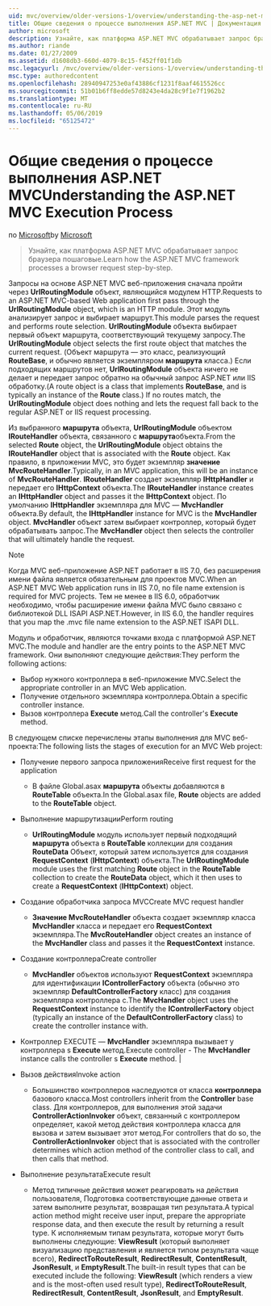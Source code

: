 ```yaml
---
uid: mvc/overview/older-versions-1/overview/understanding-the-asp-net-mvc-execution-process
title: Общие сведения о процессе выполнения ASP.NET MVC | Документация Майкрософт
author: microsoft
description: Узнайте, как платформа ASP.NET MVC обрабатывает запрос браузера пошаговые.
ms.author: riande
ms.date: 01/27/2009
ms.assetid: d1608db3-660d-4079-8c15-f452ff01f1db
msc.legacyurl: /mvc/overview/older-versions-1/overview/understanding-the-asp-net-mvc-execution-process
msc.type: authoredcontent
ms.openlocfilehash: 28940947253e0af43886cf1231f8aaf4615526cc
ms.sourcegitcommit: 51b01b6ff8edde57d8243e4da28c9f1e7f1962b2
ms.translationtype: MT
ms.contentlocale: ru-RU
ms.lasthandoff: 05/06/2019
ms.locfileid: "65125472"
---
```

# <a name="understanding-the-aspnet-mvc-execution-process"></a><span data-ttu-id="c9506-103">Общие сведения о процессе выполнения ASP.NET MVC</span><span class="sxs-lookup"><span data-stu-id="c9506-103">Understanding the ASP.NET MVC Execution Process</span></span>

<span data-ttu-id="c9506-104">по [Microsoft](https://github.com/microsoft)</span><span class="sxs-lookup"><span data-stu-id="c9506-104">by [Microsoft](https://github.com/microsoft)</span></span>

> <span data-ttu-id="c9506-105">Узнайте, как платформа ASP.NET MVC обрабатывает запрос браузера пошаговые.</span><span class="sxs-lookup"><span data-stu-id="c9506-105">Learn how the ASP.NET MVC framework processes a browser request step-by-step.</span></span>

<span data-ttu-id="c9506-106">Запросы на основе ASP.NET MVC веб-приложения сначала пройти через **UrlRoutingModule** объект, являющийся модулем HTTP.</span><span class="sxs-lookup"><span data-stu-id="c9506-106">Requests to an ASP.NET MVC-based Web application first pass through the **UrlRoutingModule** object, which is an HTTP module.</span></span> <span data-ttu-id="c9506-107">Этот модуль анализирует запрос и выбирает маршрут.</span><span class="sxs-lookup"><span data-stu-id="c9506-107">This module parses the request and performs route selection.</span></span> <span data-ttu-id="c9506-108">**UrlRoutingModule** объекта выбирает первый объект маршрута, соответствующий текущему запросу.</span><span class="sxs-lookup"><span data-stu-id="c9506-108">The **UrlRoutingModule** object selects the first route object that matches the current request.</span></span> <span data-ttu-id="c9506-109">(Объект маршрута — это класс, реализующий **RouteBase**, и обычно является экземпляром **маршрута** класса.) Если подходящих маршрутов нет, **UrlRoutingModule** объекта ничего не делает и передает запрос обратно на обычный запрос ASP.NET или IIS обработку.</span><span class="sxs-lookup"><span data-stu-id="c9506-109">(A route object is a class that implements **RouteBase**, and is typically an instance of the **Route** class.) If no routes match, the **UrlRoutingModule** object does nothing and lets the request fall back to the regular ASP.NET or IIS request processing.</span></span>

<span data-ttu-id="c9506-110">Из выбранного **маршрута** объекта, **UrlRoutingModule** объектом **IRouteHandler** объекта, связанного с **маршрута**объекта.</span><span class="sxs-lookup"><span data-stu-id="c9506-110">From the selected **Route** object, the **UrlRoutingModule** object obtains the **IRouteHandler** object that is associated with the **Route** object.</span></span> <span data-ttu-id="c9506-111">Как правило, в приложении MVC, это будет экземпляр **значение MvcRouteHandler**.</span><span class="sxs-lookup"><span data-stu-id="c9506-111">Typically, in an MVC application, this will be an instance of **MvcRouteHandler**.</span></span> <span data-ttu-id="c9506-112">**IRouteHandler** создает экземпляр **IHttpHandler** и передает его **IHttpContext** объекта.</span><span class="sxs-lookup"><span data-stu-id="c9506-112">The **IRouteHandler** instance creates an **IHttpHandler** object and passes it the **IHttpContext** object.</span></span> <span data-ttu-id="c9506-113">По умолчанию **IHttpHandler** экземпляра для MVC — **MvcHandler** объекта.</span><span class="sxs-lookup"><span data-stu-id="c9506-113">By default, the **IHttpHandler** instance for MVC is the **MvcHandler** object.</span></span> <span data-ttu-id="c9506-114">**MvcHandler** объект затем выбирает контроллер, который будет обрабатывать запрос.</span><span class="sxs-lookup"><span data-stu-id="c9506-114">The **MvcHandler** object then selects the controller that will ultimately handle the request.</span></span>

> [!NOTE]
> <span data-ttu-id="c9506-115">Когда MVC веб-приложение ASP.NET работает в IIS 7.0, без расширения имени файла является обязательным для проектов MVC.</span><span class="sxs-lookup"><span data-stu-id="c9506-115">When an ASP.NET MVC Web application runs in IIS 7.0, no file name extension is required for MVC projects.</span></span> <span data-ttu-id="c9506-116">Тем не менее в IIS 6.0, обработчик необходимо, чтобы расширение имени файла MVC было связано с библиотекой DLL ISAPI ASP.NET.</span><span class="sxs-lookup"><span data-stu-id="c9506-116">However, in IIS 6.0, the handler requires that you map the .mvc file name extension to the ASP.NET ISAPI DLL.</span></span>

<span data-ttu-id="c9506-117">Модуль и обработчик, являются точками входа с платформой ASP.NET MVC.</span><span class="sxs-lookup"><span data-stu-id="c9506-117">The module and handler are the entry points to the ASP.NET MVC framework.</span></span> <span data-ttu-id="c9506-118">Они выполняют следующие действия:</span><span class="sxs-lookup"><span data-stu-id="c9506-118">They perform the following actions:</span></span>

- <span data-ttu-id="c9506-119">Выбор нужного контроллера в веб-приложение MVC.</span><span class="sxs-lookup"><span data-stu-id="c9506-119">Select the appropriate controller in an MVC Web application.</span></span>
- <span data-ttu-id="c9506-120">Получение отдельного экземпляра контроллера.</span><span class="sxs-lookup"><span data-stu-id="c9506-120">Obtain a specific controller instance.</span></span>
- <span data-ttu-id="c9506-121">Вызов контроллера **Execute** метод.</span><span class="sxs-lookup"><span data-stu-id="c9506-121">Call the controller's **Execute** method.</span></span>

<span data-ttu-id="c9506-122">В следующем списке перечислены этапы выполнения для MVC веб-проекта:</span><span class="sxs-lookup"><span data-stu-id="c9506-122">The following lists the stages of execution for an MVC Web project:</span></span>

- <span data-ttu-id="c9506-123">Получение первого запроса приложения</span><span class="sxs-lookup"><span data-stu-id="c9506-123">Receive first request for the application</span></span> 

    - <span data-ttu-id="c9506-124">В файле Global.asax **маршрута** объекты добавляются в **RouteTable** объекта.</span><span class="sxs-lookup"><span data-stu-id="c9506-124">In the Global.asax file, **Route** objects are added to the **RouteTable** object.</span></span>
- <span data-ttu-id="c9506-125">Выполнение маршрутизации</span><span class="sxs-lookup"><span data-stu-id="c9506-125">Perform routing</span></span> 

    - <span data-ttu-id="c9506-126">**UrlRoutingModule** модуль использует первый подходящий **маршрута** объекта в **RouteTable** коллекции для создания **RouteData** Объект, который затем используется для создания **RequestContext** (**IHttpContext**) объекта.</span><span class="sxs-lookup"><span data-stu-id="c9506-126">The **UrlRoutingModule** module uses the first matching **Route** object in the **RouteTable** collection to create the **RouteData** object, which it then uses to create a **RequestContext** (**IHttpContext**) object.</span></span>
- <span data-ttu-id="c9506-127">Создание обработчика запроса MVC</span><span class="sxs-lookup"><span data-stu-id="c9506-127">Create MVC request handler</span></span> 

    - <span data-ttu-id="c9506-128">**Значение MvcRouteHandler** объекта создает экземпляр класса **MvcHandler** класса и передает его **RequestContext** экземпляра.</span><span class="sxs-lookup"><span data-stu-id="c9506-128">The **MvcRouteHandler** object creates an instance of the **MvcHandler** class and passes it the **RequestContext** instance.</span></span>
- <span data-ttu-id="c9506-129">Создание контроллера</span><span class="sxs-lookup"><span data-stu-id="c9506-129">Create controller</span></span> 

    - <span data-ttu-id="c9506-130">**MvcHandler** объектов используют **RequestContext** экземпляра для идентификации **IControllerFactory** объекта (обычно это экземпляр  **DefaultControllerFactory** класс) для создания экземпляра контроллера с.</span><span class="sxs-lookup"><span data-stu-id="c9506-130">The **MvcHandler** object uses the **RequestContext** instance to identify the **IControllerFactory** object (typically an instance of the **DefaultControllerFactory** class) to create the controller instance with.</span></span>
- <span data-ttu-id="c9506-131">Контроллер EXECUTE — **MvcHandler** экземпляра вызывает у контроллера s **Execute** метод.</span><span class="sxs-lookup"><span data-stu-id="c9506-131">Execute controller - The **MvcHandler** instance calls the controller s **Execute** method.</span></span> |
- <span data-ttu-id="c9506-132">Вызов действия</span><span class="sxs-lookup"><span data-stu-id="c9506-132">Invoke action</span></span> 

    - <span data-ttu-id="c9506-133">Большинство контроллеров наследуются от класса **контроллера** базового класса.</span><span class="sxs-lookup"><span data-stu-id="c9506-133">Most controllers inherit from the **Controller** base class.</span></span> <span data-ttu-id="c9506-134">Для контроллеров, для выполнения этой задачи **ControllerActionInvoker** объект, связанный с контроллером определяет, какой метод действия контроллера класса для вызова и затем вызывает этот метод.</span><span class="sxs-lookup"><span data-stu-id="c9506-134">For controllers that do so, the **ControllerActionInvoker** object that is associated with the controller determines which action method of the controller class to call, and then calls that method.</span></span>
- <span data-ttu-id="c9506-135">Выполнение результата</span><span class="sxs-lookup"><span data-stu-id="c9506-135">Execute result</span></span> 

    - <span data-ttu-id="c9506-136">Метод типичные действия может реагировать на действия пользователя, Подготовка соответствующие данные ответа и затем выполните результат, возвращая тип результата.</span><span class="sxs-lookup"><span data-stu-id="c9506-136">A typical action method might receive user input, prepare the appropriate response data, and then execute the result by returning a result type.</span></span> <span data-ttu-id="c9506-137">К исполняемым типам результата, которые могут быть выполнены следующие: **ViewResult** (который выполняет визуализацию представления и является типом результата чаще всего), **RedirectToRouteResult**, **RedirectResult**, **ContentResult**,  **JsonResult**, и **EmptyResult**.</span><span class="sxs-lookup"><span data-stu-id="c9506-137">The built-in result types that can be executed include the following: **ViewResult** (which renders a view and is the most-often used result type), **RedirectToRouteResult**, **RedirectResult**, **ContentResult**, **JsonResult**, and **EmptyResult**.</span></span>
